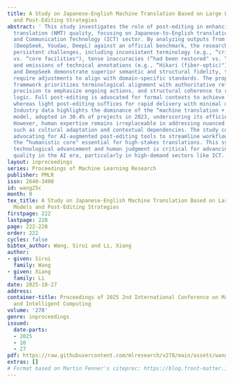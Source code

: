 ```yaml
---
title: A Study on Japanese-English Machine Translation Based on Large Language Models
  and Post-Editing Strategies
abstract: ' This study investigates the role of post-editing in enhancing neural machine
  translation (NMT) quality, focusing on Japanese-to-English translations in the Information
  and Communication Technology (ICT) sector. By analyzing outputs from three NMT platforms
  (DeepSeek, Youdao, DeepL) against an official benchmark, the research identifies
  persistent challenges, including inconsistent terminology (e.g., “critical infrastructure"
  vs. “core facilities"), tense inaccuracies (“had been restored" vs. “have returned"),
  and omissions of technical annotations (e.g., “Hikari (fiber-optic)"). While DeepL
  and DeepSeek demonstrate superior semantic and structural fidelity, their outputs
  require adjustments to align with domain-specific standards. The proposed post-editing
  framework prioritizes terminological alignment with authoritative references, temporal
  precision to emphasize ongoing actions, and structural coherence to restore source-text
  logic. Full post-editing is advocated for formal contexts to achieve human parity,
  whereas light post-editing suffices for rapid delivery with minimal quality compromises.
  Industry data highlights the dominance of the “machine translation + post-editing"
  model, adopted in 30.4% of projects in 2023, underscoring its efficiency and cost-effectiveness.
  However, human expertise remains irreplaceable in addressing nuanced challenges
  such as cultural adaptation and contextual dependencies. The study concludes by
  advocating for AI-augmented post-editing tools to streamline workflows while preserving
  the “humanistic core" essential for high-stakes translations. This synergy between
  technological advancement and human judgment is critical for advancing translation
  quality in the AI era, particularly in high-demand sectors like ICT.'
layout: inproceedings
series: Proceedings of Machine Learning Research
publisher: PMLR
issn: 2640-3498
id: wang25c
month: 0
tex_title: A Study on Japanese-English Machine Translation Based on Large Language
  Models and Post-Editing Strategies
firstpage: 222
lastpage: 228
page: 222-228
order: 222
cycles: false
bibtex_author: Wang, Sirui and Li, Xiang
author:
- given: Sirui
  family: Wang
- given: Xiang
  family: Li
date: 2025-10-27
address:
container-title: Proceedings of 2025 2nd International Conference on Machine Learning
  and Intelligent Computing
volume: '278'
genre: inproceedings
issued:
  date-parts:
  - 2025
  - 10
  - 27
pdf: https://raw.githubusercontent.com/mlresearch/v278/main/assets/wang25c/wang25c.pdf
extras: []
# Format based on Martin Fenner's citeproc: https://blog.front-matter.io/posts/citeproc-yaml-for-bibliographies/
---
```

